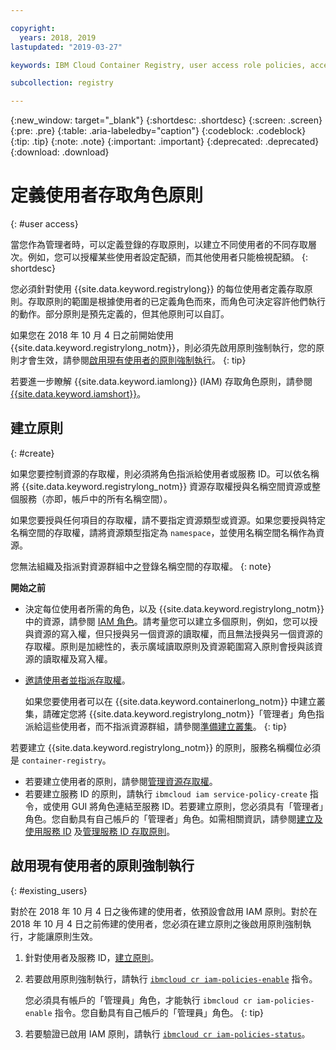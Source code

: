 ```yaml
---

copyright:
  years: 2018, 2019
lastupdated: "2019-03-27"

keywords: IBM Cloud Container Registry, user access role policies, access policies, policies, policy enforcement,

subcollection: registry

---
```


{:new_window: target="_blank"}
{:shortdesc: .shortdesc}
{:screen: .screen}
{:pre: .pre}
{:table: .aria-labeledby="caption"}
{:codeblock: .codeblock}
{:tip: .tip}
{:note: .note}
{:important: .important}
{:deprecated: .deprecated}
{:download: .download}

# 定義使用者存取角色原則
{: #user access}

當您作為管理者時，可以定義登錄的存取原則，以建立不同使用者的不同存取層次。例如，您可以授權某些使用者設定配額，而其他使用者只能檢視配額。
{: shortdesc}

您必須針對使用 {{site.data.keyword.registrylong}} 的每位使用者定義存取原則。存取原則的範圍是根據使用者的已定義角色而來，而角色可決定容許他們執行的動作。部分原則是預先定義的，但其他原則可以自訂。

如果您在 2018 年 10 月 4 日之前開始使用 {{site.data.keyword.registrylong_notm}}，則必須先啟用原則強制執行，您的原則才會生效，請參閱[啟用現有使用者的原則強制執行](#existing_users)。
{: tip}

若要進一步瞭解 {{site.data.keyword.iamlong}} (IAM) 存取角色原則，請參閱 [{{site.data.keyword.iamshort}}](/docs/iam?topic=iam-iamoverview#iamoverview)。

## 建立原則
{: #create}

如果您要控制資源的存取權，則必須將角色指派給使用者或服務 ID。可以依名稱將 {{site.data.keyword.registrylong_notm}} 資源存取權授與名稱空間資源或整個服務（亦即，帳戶中的所有名稱空間）。

如果您要授與任何項目的存取權，請不要指定資源類型或資源。如果您要授與特定名稱空間的存取權，請將資源類型指定為 `namespace`，並使用名稱空間名稱作為資源。

您無法組織及指派對資源群組中之登錄名稱空間的存取權。
{: note}

**開始之前**

- 決定每位使用者所需的角色，以及 {{site.data.keyword.registrylong_notm}} 中的資源，請參閱 [IAM 角色](/docs/services/Registry?topic=registry-iam#iam)。請考量您可以建立多個原則，例如，您可以授與資源的寫入權，但只授與另一個資源的讀取權，而且無法授與另一個資源的存取權。原則是加總性的，表示廣域讀取原則及資源範圍寫入原則會授與該資源的讀取權及寫入權。

- [邀請使用者並指派存取權](/docs/iam?topic=iam-iamuserinv#iamuserinv)。

  如果您要使用者可以在 {{site.data.keyword.containerlong_notm}} 中建立叢集，請確定您將 {{site.data.keyword.registrylong_notm}}「管理者」角色指派給這些使用者，而不指派資源群組，請參閱[準備建立叢集](/docs/containers?topic=containers-clusters#cluster_prepare)。
  {: tip}

若要建立 {{site.data.keyword.registrylong_notm}} 的原則，服務名稱欄位必須是 `container-registry`。

- 若要建立使用者的原則，請參閱[管理資源存取權](/docs/iam?topic=iam-iammanidaccser#iammanidaccser)。
- 若要建立服務 ID 的原則，請執行 `ibmcloud iam service-policy-create` 指令，或使用 GUI 將角色連結至服務 ID。若要建立原則，您必須具有「管理者」角色。您自動具有自己帳戶的「管理者」角色。如需相關資訊，請參閱[建立及使用服務 ID](/docs/iam?topic=iam-serviceids#serviceids) 及[管理服務 ID 存取原則](/docs/iam?topic=iam-serviceidpolicy#serviceidpolicy)。

## 啟用現有使用者的原則強制執行
{: #existing_users}

對於在 2018 年 10 月 4 日之後佈建的使用者，依預設會啟用 IAM 原則。對於在 2018 年 10 月 4 日之前佈建的使用者，您必須在建立原則之後啟用原則強制執行，才能讓原則生效。

1. 針對使用者及服務 ID，[建立原則](#create)。

2. 若要啟用原則強制執行，請執行 [`ibmcloud cr iam-policies-enable`](/docs/services/Registry?topic=container-registry-cli-plugin-containerregcli#bx_cr_iam_policies_enable) 指令。

    您必須具有帳戶的「管理員」角色，才能執行 `ibmcloud cr iam-policies-enable` 指令。您自動具有自己帳戶的「管理員」角色。
    {: tip}

3. 若要驗證已啟用 IAM 原則，請執行 [`ibmcloud cr iam-policies-status`](/docs/services/Registry?topic=container-registry-cli-plugin-containerregcli#bx_cr_iam_policies_status)。
